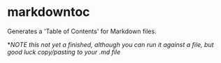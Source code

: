 # markdowntoc
Generates a 'Table of Contents' for Markdown files.

**NOTE this not yet a finished, although you can run it against a file, but good luck copy/pasting to your *.md file**

